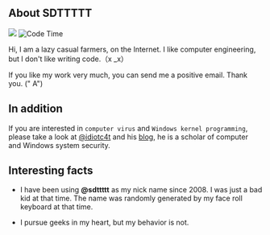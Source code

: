 ## About SDTTTTT

[![](https://img.shields.io/discord/828070178897133638)](https://discord.gg/wwZyJ3Etwt)
![Code Time](https://img.shields.io/endpoint?style=social&url=https://codetime-api.datreks.com/badge/1465?logoColor=dark%26project=%26recentMS=1296000000%26showProject=false)

Hi, I am a lazy casual farmers, on the Internet. 
I like computer engineering, but I don't like writing code.（x _x）

If you like my work very much, you can send me a positive email. Thank you. (" A")

## In addition

If you are interested in `computer virus` and `Windows kernel programming`, please take a look at [@idiotc4t](https://github.com/idiotc4t) and his [blog](https://idiotc4t.gitbook.io/), he is a scholar of computer and Windows system security.

## Interesting facts

* I have been using **@sdttttt** as my nick name since 2008.
I was just a bad kid at that time.
The name was randomly generated by my face roll keyboard at that time.

* I pursue geeks in my heart, but my behavior is not.
